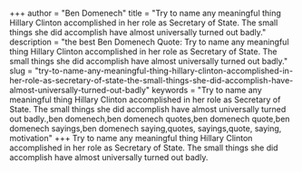 +++
author = "Ben Domenech"
title = "Try to name any meaningful thing Hillary Clinton accomplished in her role as Secretary of State. The small things she did accomplish have almost universally turned out badly."
description = "the best Ben Domenech Quote: Try to name any meaningful thing Hillary Clinton accomplished in her role as Secretary of State. The small things she did accomplish have almost universally turned out badly."
slug = "try-to-name-any-meaningful-thing-hillary-clinton-accomplished-in-her-role-as-secretary-of-state-the-small-things-she-did-accomplish-have-almost-universally-turned-out-badly"
keywords = "Try to name any meaningful thing Hillary Clinton accomplished in her role as Secretary of State. The small things she did accomplish have almost universally turned out badly.,ben domenech,ben domenech quotes,ben domenech quote,ben domenech sayings,ben domenech saying,quotes, sayings,quote, saying, motivation"
+++
Try to name any meaningful thing Hillary Clinton accomplished in her role as Secretary of State. The small things she did accomplish have almost universally turned out badly.
